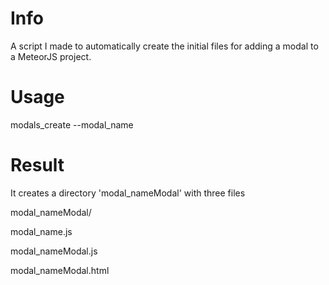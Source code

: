 # Info
A script I made to automatically create the initial files for adding a modal to a MeteorJS project.

# Usage
modals_create --modal_name

# Result
It creates a directory 'modal_nameModal' with three files

modal_nameModal/

  modal_name.js
  
  modal_nameModal.js
  
  modal_nameModal.html
